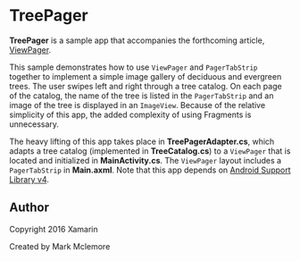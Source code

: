 TreePager 
=========

**TreePager** is a sample app that accompanies the forthcoming article, 
[ViewPager](http://developer.xamarin.com/guides/android/user_interface/viewpager/).

This sample demonstrates how to use `ViewPager` and `PagerTabStrip` 
together to implement a simple image gallery of deciduous and evergreen 
trees. The user swipes left and right through a tree catalog. On each 
page of the catalog, the name of the tree is listed in the 
`PagerTabStrip` and an image of the tree is displayed in an 
`ImageView`. Because of the relative simplicity of this app, the added 
complexity of using Fragments is unnecessary. 

The heavy lifting of this app takes place in **TreePagerAdapter.cs**, 
which adapts a tree catalog (implemented in **TreeCatalog.cs**) to a 
`ViewPager` that is located and initialized in **MainActivity.cs**. The 
`ViewPager` layout includes a `PagerTabStrip` in **Main.axml**. Note 
that this app depends on 
[Android Support Library v4](https://components.xamarin.com/gettingstarted/xamandroidsupportv4-18). 


Author
------

Copyright 2016 Xamarin

Created by Mark Mclemore
